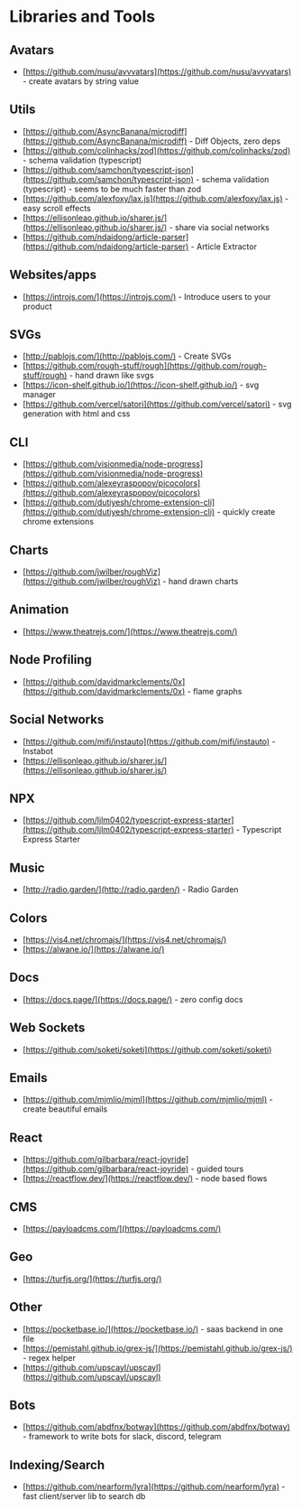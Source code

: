 # Libraries and Tools

## Avatars

- [https://github.com/nusu/avvvatars](https://github.com/nusu/avvvatars) - create avatars by string value

## Utils

- [https://github.com/AsyncBanana/microdiff](https://github.com/AsyncBanana/microdiff) - Diff Objects, zero deps
- [https://github.com/colinhacks/zod](https://github.com/colinhacks/zod) - schema validation (typescript)
- [https://github.com/samchon/typescript-json](https://github.com/samchon/typescript-json) - schema validation (typescript) - seems to be much faster than zod
- [https://github.com/alexfoxy/lax.js](https://github.com/alexfoxy/lax.js) - easy scroll effects
- [https://ellisonleao.github.io/sharer.js/](https://ellisonleao.github.io/sharer.js/) - share via social networks
- [https://github.com/ndaidong/article-parser](https://github.com/ndaidong/article-parser) - Article Extractor

## Websites/apps

- [https://introjs.com/](https://introjs.com/) - Introduce users to your product

## SVGs

- [http://pablojs.com/](http://pablojs.com/) - Create SVGs
- [https://github.com/rough-stuff/rough](https://github.com/rough-stuff/rough) - hand drawn like svgs
- [https://icon-shelf.github.io/](https://icon-shelf.github.io/) - svg manager
- [https://github.com/vercel/satori](https://github.com/vercel/satori) - svg generation with html and css

## CLI

- [https://github.com/visionmedia/node-progress](https://github.com/visionmedia/node-progress)
- [https://github.com/alexeyraspopov/picocolors](https://github.com/alexeyraspopov/picocolors)
- [https://github.com/dutiyesh/chrome-extension-cli](https://github.com/dutiyesh/chrome-extension-cli) - quickly create chrome extensions

## Charts

- [https://github.com/jwilber/roughViz](https://github.com/jwilber/roughViz) - hand drawn charts

## Animation

- [https://www.theatrejs.com/](https://www.theatrejs.com/)

## Node Profiling

- [https://github.com/davidmarkclements/0x](https://github.com/davidmarkclements/0x) - flame graphs

## Social Networks

- [https://github.com/mifi/instauto](https://github.com/mifi/instauto) - Instabot
- [https://ellisonleao.github.io/sharer.js/](https://ellisonleao.github.io/sharer.js/)

## NPX

- [https://github.com/ljlm0402/typescript-express-starter](https://github.com/ljlm0402/typescript-express-starter) - Typescript Express Starter

## Music

- [http://radio.garden/](http://radio.garden/) - Radio Garden

## Colors

- [https://vis4.net/chromajs/](https://vis4.net/chromajs/)
- [https://alwane.io/](https://alwane.io/)

## Docs

- [https://docs.page/](https://docs.page/) - zero config docs

## Web Sockets

- [https://github.com/soketi/soketi](https://github.com/soketi/soketi)

## Emails

- [https://github.com/mjmlio/mjml](https://github.com/mjmlio/mjml) - create beautiful emails

## React

- [https://github.com/gilbarbara/react-joyride](https://github.com/gilbarbara/react-joyride) - guided tours
- [https://reactflow.dev/](https://reactflow.dev/) - node based flows

## CMS

- [https://payloadcms.com/](https://payloadcms.com/)

## Geo

- [https://turfjs.org/](https://turfjs.org/)

## Other

- [https://pocketbase.io/](https://pocketbase.io/) - saas backend in one file
- [https://pemistahl.github.io/grex-js/](https://pemistahl.github.io/grex-js/) - regex helper
- [https://github.com/upscayl/upscayl](https://github.com/upscayl/upscayl)

## Bots

- [https://github.com/abdfnx/botway](https://github.com/abdfnx/botway) - framework to write bots for slack, discord, telegram

## Indexing/Search

- [https://github.com/nearform/lyra](https://github.com/nearform/lyra) - fast client/server lib to search db
